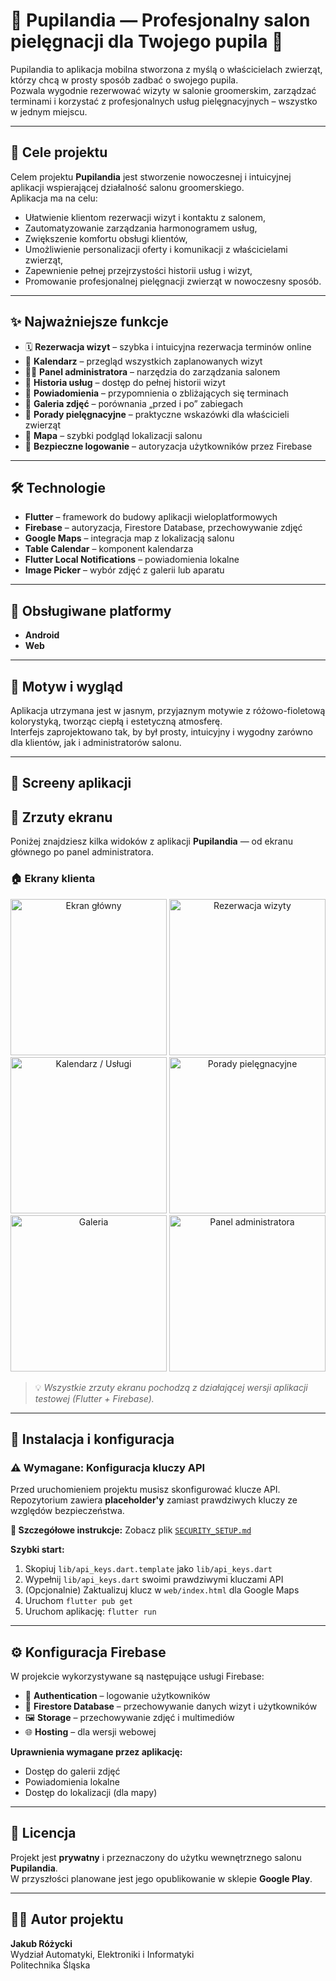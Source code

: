 # 🐾 Pupilandia — Profesjonalny salon pielęgnacji dla Twojego pupila 💅

Pupilandia to aplikacja mobilna stworzona z myślą o właścicielach zwierząt, którzy chcą w prosty sposób zadbać o swojego pupila.  
Pozwala wygodnie rezerwować wizyty w salonie groomerskim, zarządzać terminami i korzystać z profesjonalnych usług pielęgnacyjnych – wszystko w jednym miejscu.

---

## 🎯 Cele projektu

Celem projektu **Pupilandia** jest stworzenie nowoczesnej i intuicyjnej aplikacji wspierającej działalność salonu groomerskiego.  
Aplikacja ma na celu:

- Ułatwienie klientom rezerwacji wizyt i kontaktu z salonem,  
- Zautomatyzowanie zarządzania harmonogramem usług,  
- Zwiększenie komfortu obsługi klientów,  
- Umożliwienie personalizacji oferty i komunikacji z właścicielami zwierząt,  
- Zapewnienie pełnej przejrzystości historii usług i wizyt,  
- Promowanie profesjonalnej pielęgnacji zwierząt w nowoczesny sposób.

---

## ✨ Najważniejsze funkcje

- 🗓 **Rezerwacja wizyt** – szybka i intuicyjna rezerwacja terminów online  
- 📆 **Kalendarz** – przegląd wszystkich zaplanowanych wizyt  
- 👩‍💼 **Panel administratora** – narzędzia do zarządzania salonem  
- 🧾 **Historia usług** – dostęp do pełnej historii wizyt  
- 🔔 **Powiadomienia** – przypomnienia o zbliżających się terminach  
- 📸 **Galeria zdjęć** – porównania „przed i po” zabiegach  
- 🐶 **Porady pielęgnacyjne** – praktyczne wskazówki dla właścicieli zwierząt  
- 📍 **Mapa** – szybki podgląd lokalizacji salonu  
- 🔐 **Bezpieczne logowanie** – autoryzacja użytkowników przez Firebase  

---

## 🛠️ Technologie

- **Flutter** – framework do budowy aplikacji wieloplatformowych  
- **Firebase** – autoryzacja, Firestore Database, przechowywanie zdjęć  
- **Google Maps** – integracja map z lokalizacją salonu  
- **Table Calendar** – komponent kalendarza  
- **Flutter Local Notifications** – powiadomienia lokalne  
- **Image Picker** – wybór zdjęć z galerii lub aparatu  

---

## 📱 Obsługiwane platformy

- **Android**  
- **Web**

---

## 🎨 Motyw i wygląd

Aplikacja utrzymana jest w jasnym, przyjaznym motywie z różowo-fioletową kolorystyką, tworząc ciepłą i estetyczną atmosferę.  
Interfejs zaprojektowano tak, by był prosty, intuicyjny i wygodny zarówno dla klientów, jak i administratorów salonu.

---

## 📸 Screeny aplikacji
## 📸 Zrzuty ekranu

Poniżej znajdziesz kilka widoków z aplikacji **Pupilandia** — od ekranu głównego po panel administratora.

### 🏠 Ekrany klienta

<p align="center">
  <img src="screenshots/stronaglowna.jpg" alt="Ekran główny" width="250"/>
  <img src="screenshots/rezerwacja.jpg" alt="Rezerwacja wizyty" width="250"/>
  <img src="screenshots/uslugi.jpg" alt="Kalendarz / Usługi" width="250"/>
  <img src="screenshots/porady.jpg" alt="Porady pielęgnacyjne" width="250"/>
  <img src="screenshots/galeria.jpg" alt="Galeria" width="250"/>
  <img src="screenshots/paneladmina.jpg" alt="Panel administratora" width="250"/>
</p>

> 💡 *Wszystkie zrzuty ekranu pochodzą z działającej wersji aplikacji testowej (Flutter + Firebase).*

---

## 🚀 Instalacja i konfiguracja

### ⚠️ Wymagane: Konfiguracja kluczy API

Przed uruchomieniem projektu musisz skonfigurować klucze API. Repozytorium zawiera **placeholder'y** zamiast prawdziwych kluczy ze względów bezpieczeństwa.

**📖 Szczegółowe instrukcje:** Zobacz plik [`SECURITY_SETUP.md`](SECURITY_SETUP.md)

**Szybki start:**
1. Skopiuj `lib/api_keys.dart.template` jako `lib/api_keys.dart`
2. Wypełnij `lib/api_keys.dart` swoimi prawdziwymi kluczami API
3. (Opcjonalnie) Zaktualizuj klucz w `web/index.html` dla Google Maps
4. Uruchom `flutter pub get`
5. Uruchom aplikację: `flutter run`

---

## ⚙️ Konfiguracja Firebase

W projekcie wykorzystywane są następujące usługi Firebase:

- 🔑 **Authentication** – logowanie użytkowników  
- 💾 **Firestore Database** – przechowywanie danych wizyt i użytkowników  
- 🖼 **Storage** – przechowywanie zdjęć i multimediów  
- 🌐 **Hosting** – dla wersji webowej  

**Uprawnienia wymagane przez aplikację:**

- Dostęp do galerii zdjęć  
- Powiadomienia lokalne  
- Dostęp do lokalizacji (dla mapy)  

---

## 📄 Licencja

Projekt jest **prywatny** i przeznaczony do użytku wewnętrznego salonu **Pupilandia**.  
W przyszłości planowane jest jego opublikowanie w sklepie **Google Play**.

---

## 👨‍💻 Autor projektu

**Jakub Różycki**  
Wydział Automatyki, Elektroniki i Informatyki  
Politechnika Śląska
